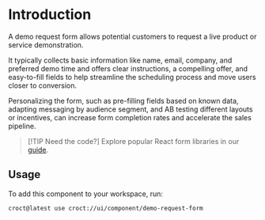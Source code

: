 # Introduction

A demo request form allows potential customers to request a live product or service demonstration.

It typically collects basic information like name, email, company, and preferred demo time and offers clear
instructions, a compelling offer, and easy-to-fill fields to help streamline the scheduling process and move users
closer to conversion.

Personalizing the form, such as pre-filling fields based on known data, adapting messaging by audience segment, and
AB testing different layouts or incentives, can increase form completion rates and accelerate the sales pipeline.

> [!TIP Need the code?]
> Explore popular React form libraries in our [guide](https://blog.croct.com/post/best-react-form-libraries).

## Usage

To add this component to your workspace, run:

```croct-cmd
croct@latest use croct://ui/component/demo-request-form
```
